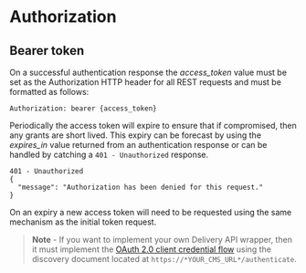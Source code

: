 # Authorization

## Bearer token

On a successful authentication response the *access_token* value must be set as the Authorization HTTP header for all REST requests and must be formatted as follows:

```http
Authorization: bearer {access_token}
```

Periodically the access token will expire to ensure that if compromised, then any grants are short lived. This expiry can be forecast by using the *expires_in* value returned from an authentication response or can be handled by catching a `401 - Unauthorized` response.

```http
401 - Unauthorized
{
  "message": "Authorization has been denied for this request."
}
```

On an expiry a new access token will need to be requested using the same mechanism as the initial token request.

> **Note**  - If you want to implement your own Delivery API wrapper, then it must implement the [OAuth 2.0 client credential flow](https://tools.ietf.org/html/rfc6749#section-4.4) using the discovery document located at `https://*YOUR_CMS_URL*/authenticate`.

